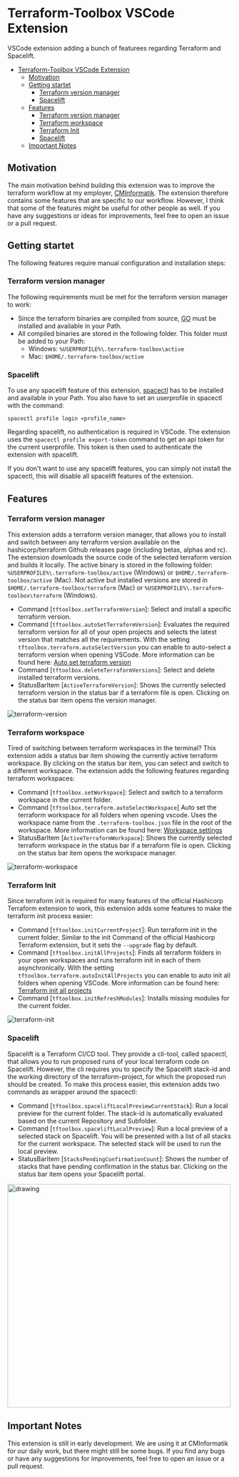 # Terraform-Toolbox VSCode Extension

VSCode extension adding a bunch of featurees regarding Terraform and Spacelift.

- [Terraform-Toolbox VSCode Extension](#terraform-toolbox-vscode-extension)
  - [Motivation](#motivation)
  - [Getting startet](#getting-startet)
    - [Terraform version manager](#terraform-version-manager)
    - [Spacelift](#spacelift)
  - [Features](#features)
    - [Terraform version manager](#terraform-version-manager-1)
    - [Terraform workspace](#terraform-workspace)
    - [Terraform Init](#terraform-init)
    - [Spacelift](#spacelift-1)
  - [Important Notes](#important-notes)

## Motivation

The main motivation behind building this extension was to improve the terraform workflow at my employer, [CMInformatik](https://www.cmiag.ch). The extension therefore contains some features that are specific to our workflow. However, I think that some of the features might be useful for other people as well. If you have any suggestions or ideas for improvements, feel free to open an issue or a pull request.

## Getting startet

The following features require manual configuration and installation steps:

### Terraform version manager

The following requirements must be met for the terraform version manager to work:

- Since the terraform binaries are compiled from source, [GO](https://go.dev/doc/install) must be installed and available in your Path.
- All compiled binaries are stored in the following folder. This folder must be added to your Path:
  - Windows: `%USERPROFILE%\.terraform-toolbox\active`
  - Mac: `$HOME/.terraform-toolbox/active`

### Spacelift

To use any spacelift feature of this extension, [spacectl](https://github.com/spacelift-io/spacectlhttps://github.com/spacect) has to be installed and available in your Path. You also have to set an userprofile in spacectl with the command:

```
spacectl profile login <profile_name>
```

Regarding spacelift, no authentication is required in VSCode. The extension uses the `spacectl profile export-token` command to get an api token for the current userprofile. This token is then used to authenticate the extension with spacelift.

If you don't want to use any spacelift features, you can simply not install the spacectl, this will disable all spacelift features of the extension.

## Features

### Terraform version manager

This extension adds a terraform version manager, that allows you to install and switch between any terraform version available on the hashicorp/terraform Github releases page (including betas, alphas and rc). The extension downloads the source code of the selected terraform version and builds it locally. The active binary is stored in the following folder: `%USERPROFILE%\.terraform-toolbox/active` (Windows) or `$HOME/.terraform-toolbox/active` (Mac). Not active but installed versions are stored in `$HOME/.terraform-toolbox/terraform` (Mac) or `%USERPROFILE%\.terraform-toolbox\terraform` (Windows).

- Command [`tftoolbox.setTerraformVersion`]: Select and install a specific terraform version.
- Command [`tftoolbox.autoSetTerraformVersion`]: Evaluates the required terraform version for all of your open projects and selects the latest version that matches all the requirements. With the setting `tftoolbox.terraform.autoSelectVersion` you can enable to auto-select a terraform version when opening VSCode. More information can be found here: [Auto set terraform version](docs/autoSetTerraformVersion.md)
- Command [`tftoolbox.deleteTerraformVersions`]: Select and delete installed terraform versions.
- StatusBarItem [`ActiveTerraformVersion`]: Shows the currently selected terraform version in the status bar if a terraform file is open. Clicking on the status bar item opens the version manager.

![terraform-version](Images/examples/terraform_version.gif)

### Terraform workspace

Tired of switching between terraform workspaces in the terminal? This extension adds a status bar item showing the currently active terraform workspace. By clicking on the status bar item, you can select and switch to a different workspace. The extension adds the following features regarding terraform workspaces:

- Command [`tftoolbox.setWorkspace`]: Select and switch to a terraform workspace in the current folder.
- Command [`tftoolbox.terraform.autoSelectWorkspace`] Auto set the terraform workspace for all folders when opening vscode. Uses the workspace name from the `.terraform-toolbox.json` file in the root of the workspace. More information can be found here: [Workspace settings](docs/workspaceSettings.md)
- StatusBarItem [`ActiveTerraformWorkspace`]: Shows the currently selected terraform workspace in the status bar if a terraform file is open. Clicking on the status bar item opens the workspace manager.

![terraform-workspace](Images/examples/terraform_workspace.gif)

### Terraform Init

Since terraform init is required for many features of the official Hashicorp Terraform extension to work, this extension adds some features to make the terraform init process easier:

- Command [`tftoolbox.initCurrentProject`]: Run terraform init in the current folder. Similar to the init Command of the official Hashicorp Terraform extension, but it sets the `--upgrade` flag by default.
- Command [`tftoolbox.initAllProjects`]: Finds all terraform folders in your open workspaces and runs terraform init in each of them asynchronically. With the setting `tftoolbox.terraform.autoInitAllProjects` you can enable to auto init all folders when opening VSCode. More information can be found here: [Terraform init all projects](docs/terraformInitAllProjects.md)
- Command [`tftoolbox.initRefreshModules`]: Installs missing modules for the current folder.

![terraform-init](Images/examples/terraform_init.gif)

### Spacelift

Spacelift is a Terraform CI/CD tool. They provide a cli-tool, called spacectl, that allows you to run proposed runs of your local terraform code on Spacelift. However, the cli requires you to specify the Spacelift stack-id and the working directory of the terraform-project, for which the proposed run should be created. To make this process easier, this extension adds two commands as wrapper around the spacectl:

- Command [`tftoolbox.spaceliftLocalPreviewCurrentStack`]: Run a local preview for the current folder. The stack-id is automatically evaluated based on the current Repository and Subfolder.
- Command [`tftoolbox.spaceliftLocalPreview`]: Run a local preview of a selected stack on Spacelift. You will be presented with a list of all stacks for the current workspace. The selected stack will be used to run the local preview.
- StatusBarItem [`StacksPendingConfirmationCount`]: Shows the number of stacks that have pending confirmation in the status bar. Clicking on the status bar item opens your Spacelift portal.

<img src="Images/examples/PendingStackStatusBar.png" alt="drawing" width="500" title="Spacelift Stacks Status Bar item"/>

## Important Notes

This extension is still in early development. We are using it at CMInformatik for our daily work, but there might still be some bugs. If you find any bugs or have any suggestions for improvements, feel free to open an issue or a pull request.
